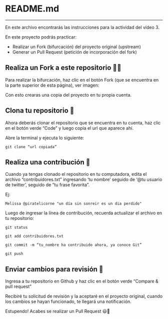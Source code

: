 # README.md
--------------------

En este archivo encontrarás las instrucciones para la actividad del vídeo 3.

En este proyecto podrás practicar:

* Realizar un Fork (bifurcación) del proyecto original (upstream)
* Generar un Pull Request (petición de incorporación del fork)



## Realiza un Fork a este repositorio 🏴‍☠️
Para realizar la bifurcación, haz clic en el botón Fork (que se encuentra en la parte superior de esta página), ver imagen:



Con esto crearas una copia del proyecto en tu propia cuenta.

## Clona tu repositorio :unicorn:
Ahora deberás clonar el repositorio que se encuentra en tu cuenta, haz clic en el botón verde “Code” y luego copia el url que aparece ahí.



Abre la terminal y ejecuta lo siguiente:

`git clone “url copiada”`

## Realiza una contribución :unicorn:
Cuando ya tengas clonado el repositorio en tu computadora, edita el archivo “contribuidores.txt” ingresando ‘tu nombre’ seguido de ‘@tu usuario de twitter’, seguido de “tu frase favorita”.

Ej: 

`Melissa @piratelicorne "un día sin sonreir es un dia perdido"`

Luego de ingresar la línea de contribución, recuerda actualizar el archivo en tu repositorio:

`git status`

`git add contribuidores.txt`

`git commit -m “tu_nombre ha contribuido ahora, ya conoce Git”`

`git push`



## Enviar cambios para revisión :unicorn:
Ingresa a tu repositorio en Github y haz clic en el botón verde “Compare & pull request”



Recibiré tu solicitud de revisión y la aceptaré en el proyecto original, cuando los cambios se hayan funcionado, te llegará una notificación.

Estupendo! Acabes se realizar un Pull Request :smiley::purple_heart:
